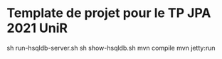 # Template de projet pour le TP JPA 2021 UniR

sh run-hsqldb-server.sh
sh show-hsqldb.sh
mvn compile
mvn jetty:run
